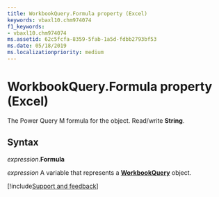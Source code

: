 ```yaml
---
title: WorkbookQuery.Formula property (Excel)
keywords: vbaxl10.chm974074
f1_keywords:
- vbaxl10.chm974074
ms.assetid: 62c5fcfa-8359-5fab-1a5d-fdbb2793bf53
ms.date: 05/18/2019
ms.localizationpriority: medium
---
```



# WorkbookQuery.Formula property (Excel)

The Power Query M formula for the object. Read/write **String**.


## Syntax

_expression_.**Formula**

_expression_ A variable that represents a **[WorkbookQuery](Excel.WorkbookQuery.md)** object.




[!include[Support and feedback](~/includes/feedback-boilerplate.md)]
